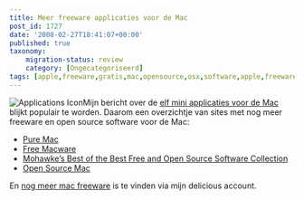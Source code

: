 ```yaml
---
title: Meer freeware applicaties voor de Mac
post_id: 1727
date: '2008-02-27T18:41:07+00:00'
published: true
taxonomy:
    migration-status: review
    category: [Ongecategoriseerd]
tags: [apple,freeware,gratis,mac,opensource,osx,software,apple,freeware,gratis,mac,opensource,osx,software]
---
```

![Applications Icon](/images/2008/02/applications.thumbnail.png)Mijn bericht over de [elf mini applicaties voor de Mac](http://breggologisch.wordpress.com/2007/12/28/elf-mini-applications-voor-de-mac/) blijkt populair te worden. Daarom een overzichtje van sites met nog meer freeware en open source software voor de Mac:

- [Pure Mac](http://www.pure-mac.com/)
- [Free Macware](http://www.freemacware.com/)
- [Mohawke’s Best of the Best Free and Open Source Software Collection](http://www.digitaldarknet.net/thelist/index.php?page=macintosh)
- [Open Source Mac](http://www.opensourcemac.org/)

En [nog meer mac freeware](http://del.icio.us/breggol/mac%2Bfreeware) is te vinden via mijn delicious account.